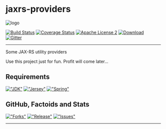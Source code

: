 jaxrs-providers
===============

![logo](https://dl.dropboxusercontent.com/u/3942208/gex-jaxrs-providers.png "Logo")

[![Build Status](https://img.shields.io/travis/gextech/jaxrs-providers/master.svg?style=flat)](https://travis-ci.org/gextech/jaxrs-providers)
[![Coverage Status](https://img.shields.io/coveralls/gextech/jaxrs-providers.svg?style=flat)](https://coveralls.io/r/gextech/jaxrs-providers?branch=master)
[![Apache License 2](https://img.shields.io/badge/license-ASF2-blue.svg?style=flat)](http://www.apache.org/licenses/LICENSE-2.0.txt)
[![Download](https://api.bintray.com/packages/gextech/oss/jaxrs-providers/images/download.svg) ](https://bintray.com/gextech/oss/jaxrs-providers/_latestVersion)
[![Gitter](https://badges.gitter.im/Join%20Chat.svg)](https://gitter.im/gextech/jaxrs-providers?utm_source=badge&utm_medium=badge&utm_campaign=pr-badge&utm_content=badge)

---

Some JAX-RS utility providers

Use this project just for fun. Profit will come later...

Requirements
-----------

[!["JDK"](https://img.shields.io/badge/JDK-8.0+-F30000.svg?style=flat)](http://www.oracle.com/technetwork/java/javase/downloads/jdk8-downloads-2133151.html)
[!["Jersey"](https://img.shields.io/badge/Jersey-2.14-FFA82B.svg?style=flat)](https://jersey.java.net/)
[!["Spring"](https://img.shields.io/badge/Spring-4.1.3-green.svg?style=flat)](http://projects.spring.io/spring-framework/)

GitHub, Factoids and Stats
--------------------------

[!["Forks"](https://img.shields.io/github/forks/gextech/jaxrs-providers.svg?style=flat)](https://github.com/gextech/jaxrs-providers/network)
[!["Release"](https://img.shields.io/github/release/gextech/jaxrs-providers.svg?style=flat)](https://github.com/gextech/jaxrs-providers/releases)
[!["Issues"](https://img.shields.io/github/issues/gextech/jaxrs-providers.svg?style=flat)](https://github.com/gextech/jaxrs-providers/issues)

---

